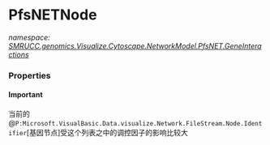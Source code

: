 ﻿# PfsNETNode
_namespace: [SMRUCC.genomics.Visualize.Cytoscape.NetworkModel.PfsNET.GeneInteractions](./index.md)_






### Properties

#### Important
当前的@``P:Microsoft.VisualBasic.Data.visualize.Network.FileStream.Node.Identifier``[基因节点]受这个列表之中的调控因子的影响比较大
